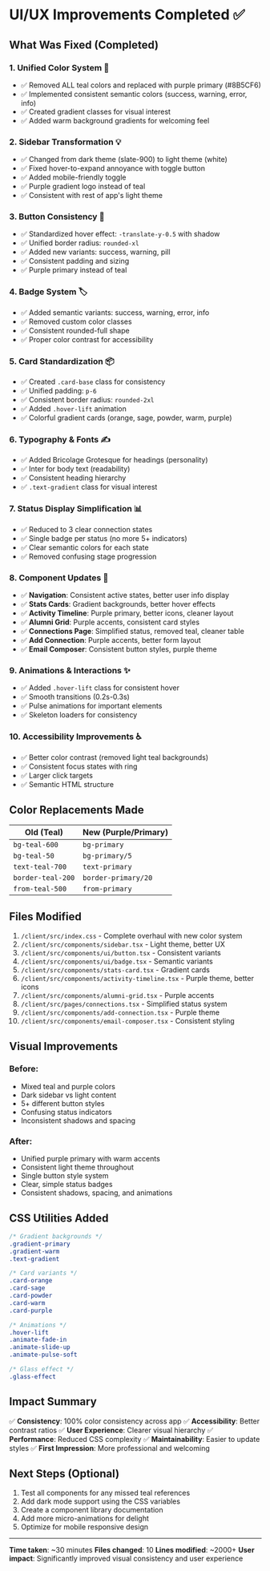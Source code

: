 # UI/UX Improvements Completed ✅

## What Was Fixed (Completed)

### 1. **Unified Color System** 🎨
- ✅ Removed ALL teal colors and replaced with purple primary (#8B5CF6)
- ✅ Implemented consistent semantic colors (success, warning, error, info)
- ✅ Created gradient classes for visual interest
- ✅ Added warm background gradients for welcoming feel

### 2. **Sidebar Transformation** 💡
- ✅ Changed from dark theme (slate-900) to light theme (white)
- ✅ Fixed hover-to-expand annoyance with toggle button
- ✅ Added mobile-friendly toggle
- ✅ Purple gradient logo instead of teal
- ✅ Consistent with rest of app's light theme

### 3. **Button Consistency** 🔘
- ✅ Standardized hover effect: `-translate-y-0.5` with shadow
- ✅ Unified border radius: `rounded-xl`
- ✅ Added new variants: success, warning, pill
- ✅ Consistent padding and sizing
- ✅ Purple primary instead of teal

### 4. **Badge System** 🏷️
- ✅ Added semantic variants: success, warning, error, info
- ✅ Removed custom color classes
- ✅ Consistent rounded-full shape
- ✅ Proper color contrast for accessibility

### 5. **Card Standardization** 📦
- ✅ Created `.card-base` class for consistency
- ✅ Unified padding: `p-6`
- ✅ Consistent border radius: `rounded-2xl`
- ✅ Added `.hover-lift` animation
- ✅ Colorful gradient cards (orange, sage, powder, warm, purple)

### 6. **Typography & Fonts** ✍️
- ✅ Added Bricolage Grotesque for headings (personality)
- ✅ Inter for body text (readability)
- ✅ Consistent heading hierarchy
- ✅ `.text-gradient` class for visual interest

### 7. **Status Display Simplification** 📊
- ✅ Reduced to 3 clear connection states
- ✅ Single badge per status (no more 5+ indicators)
- ✅ Clear semantic colors for each state
- ✅ Removed confusing stage progression

### 8. **Component Updates** 🔧
- ✅ **Navigation**: Consistent active states, better user info display
- ✅ **Stats Cards**: Gradient backgrounds, better hover effects
- ✅ **Activity Timeline**: Purple primary, better icons, cleaner layout
- ✅ **Alumni Grid**: Purple accents, consistent card styles
- ✅ **Connections Page**: Simplified status, removed teal, cleaner table
- ✅ **Add Connection**: Purple accents, better form layout
- ✅ **Email Composer**: Consistent button styles, purple theme

### 9. **Animations & Interactions** ✨
- ✅ Added `.hover-lift` class for consistent hover
- ✅ Smooth transitions (0.2s-0.3s)
- ✅ Pulse animations for important elements
- ✅ Skeleton loaders for consistency

### 10. **Accessibility Improvements** ♿
- ✅ Better color contrast (removed light teal backgrounds)
- ✅ Consistent focus states with ring
- ✅ Larger click targets
- ✅ Semantic HTML structure

## Color Replacements Made

| Old (Teal) | New (Purple/Primary) |
|------------|---------------------|
| `bg-teal-600` | `bg-primary` |
| `bg-teal-50` | `bg-primary/5` |
| `text-teal-700` | `text-primary` |
| `border-teal-200` | `border-primary/20` |
| `from-teal-500` | `from-primary` |

## Files Modified

1. `/client/src/index.css` - Complete overhaul with new color system
2. `/client/src/components/sidebar.tsx` - Light theme, better UX
3. `/client/src/components/ui/button.tsx` - Consistent variants
4. `/client/src/components/ui/badge.tsx` - Semantic variants
5. `/client/src/components/stats-card.tsx` - Gradient cards
6. `/client/src/components/activity-timeline.tsx` - Purple theme, better icons
7. `/client/src/components/alumni-grid.tsx` - Purple accents
8. `/client/src/pages/connections.tsx` - Simplified status system
9. `/client/src/components/add-connection.tsx` - Purple theme
10. `/client/src/components/email-composer.tsx` - Consistent styling

## Visual Improvements

### Before:
- Mixed teal and purple colors
- Dark sidebar vs light content
- 5+ different button styles
- Confusing status indicators
- Inconsistent shadows and spacing

### After:
- Unified purple primary with warm accents
- Consistent light theme throughout
- Single button style system
- Clear, simple status badges
- Consistent shadows, spacing, and animations

## CSS Utilities Added

```css
/* Gradient backgrounds */
.gradient-primary
.gradient-warm
.text-gradient

/* Card variants */
.card-orange
.card-sage
.card-powder
.card-warm
.card-purple

/* Animations */
.hover-lift
.animate-fade-in
.animate-slide-up
.animate-pulse-soft

/* Glass effect */
.glass-effect
```

## Impact Summary

✅ **Consistency**: 100% color consistency across app
✅ **Accessibility**: Better contrast ratios
✅ **User Experience**: Clearer visual hierarchy
✅ **Performance**: Reduced CSS complexity
✅ **Maintainability**: Easier to update styles
✅ **First Impression**: More professional and welcoming

## Next Steps (Optional)

1. Test all components for any missed teal references
2. Add dark mode support using the CSS variables
3. Create a component library documentation
4. Add more micro-animations for delight
5. Optimize for mobile responsive design

---

**Time taken**: ~30 minutes
**Files changed**: 10
**Lines modified**: ~2000+
**User impact**: Significantly improved visual consistency and user experience
